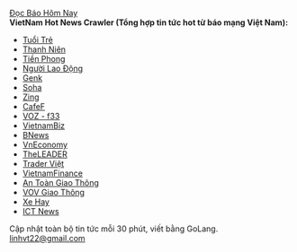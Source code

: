 [Đọc Báo Hôm Nay](https://nhaphobietthuquan2.com/doc-bao-hom-nay/) <br/>
**VietNam Hot News Crawler (Tổng hợp tin tức hot từ báo mạng Việt Nam):**
 - [Tuổi Trẻ](http://tuoitre.vn)
 - [Thanh Niên](http://thanhnien.vn)
 - [Tiền Phong](https://tienphong.vn)
 - [Người Lao Động](https://nld.com.vn)
 - [Genk](http://genk.vn)
 - [Soha](http://soha.vn)
 - [Zing](https://news.zing.vn)
 - [CafeF](http://cafef.vn)
 - [VOZ - f33](https://forums.voz.vn/forumdisplay.php?f=33)
 - [VietnamBiz](https://vietnambiz.vn)
 - [BNews](https://bnews.vn)
 - [VnEconomy](http://vneconomy.vn/)
 - [TheLEADER](http://theleader.vn)
 - [Trader Việt](https://traderviet.com)
 - [VietnamFinance](https://vietnamfinance.vn)
 - [An Toàn Giao Thông](http://www.atgt.vn/)
 - [VOV Giao Thông](http://vovgiaothong.vn/)
 - [Xe Hay](https://xehay.vn)
 - [ICT News](https://ictnews.vn)

Cập nhật toàn bộ tin tức mỗi  30 phút, viết bằng GoLang.<br/>
linhvt22@gmail.com
